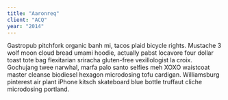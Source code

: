 ```yaml
---
title: "Aaronreq"
client: "ACQ"
year: "2014"
---
```


Gastropub pitchfork organic banh mi, tacos plaid bicycle rights. Mustache 3 wolf moon cloud bread umami hoodie, actually pabst locavore four dollar toast tote bag flexitarian sriracha gluten-free vexillologist la croix. Gochujang twee narwhal, marfa palo santo selfies meh XOXO waistcoat master cleanse biodiesel hexagon microdosing tofu cardigan. Williamsburg pinterest air plant iPhone kitsch skateboard blue bottle truffaut cliche microdosing portland.
